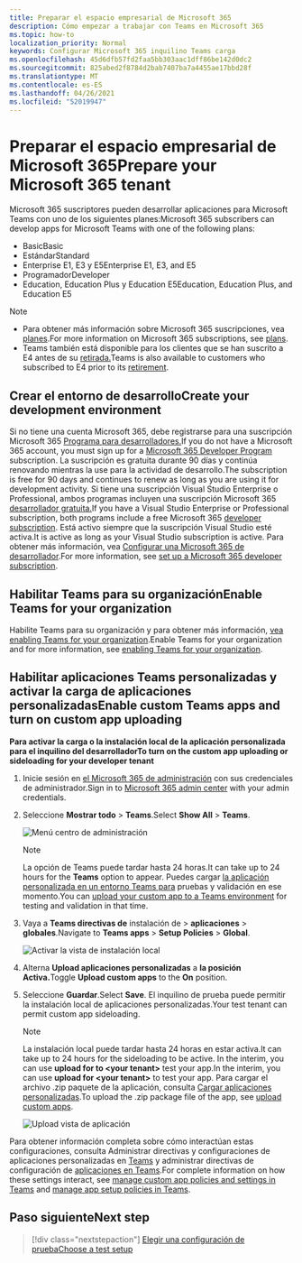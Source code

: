 ```yaml
---
title: Preparar el espacio empresarial de Microsoft 365
description: Cómo empezar a trabajar con Teams en Microsoft 365
ms.topic: how-to
localization_priority: Normal
keywords: Configurar Microsoft 365 inquilino Teams carga
ms.openlocfilehash: 45d6dfb57fd2faa5bb303aac1dff86be142d0dc2
ms.sourcegitcommit: 825abed2f8784d2bab7407ba7a4455ae17bbd28f
ms.translationtype: MT
ms.contentlocale: es-ES
ms.lasthandoff: 04/26/2021
ms.locfileid: "52019947"
---
```

# <a name="prepare-your-microsoft-365-tenant"></a><span data-ttu-id="9b3e2-104">Preparar el espacio empresarial de Microsoft 365</span><span class="sxs-lookup"><span data-stu-id="9b3e2-104">Prepare your Microsoft 365 tenant</span></span>

<span data-ttu-id="9b3e2-105">Microsoft 365 suscriptores pueden desarrollar aplicaciones para Microsoft Teams con uno de los siguientes planes:</span><span class="sxs-lookup"><span data-stu-id="9b3e2-105">Microsoft 365 subscribers can develop apps for Microsoft Teams with one of the following plans:</span></span>

* <span data-ttu-id="9b3e2-106">Basic</span><span class="sxs-lookup"><span data-stu-id="9b3e2-106">Basic</span></span>
* <span data-ttu-id="9b3e2-107">Estándar</span><span class="sxs-lookup"><span data-stu-id="9b3e2-107">Standard</span></span>
* <span data-ttu-id="9b3e2-108">Enterprise E1, E3 y E5</span><span class="sxs-lookup"><span data-stu-id="9b3e2-108">Enterprise E1, E3, and E5</span></span>
* <span data-ttu-id="9b3e2-109">Programador</span><span class="sxs-lookup"><span data-stu-id="9b3e2-109">Developer</span></span>
* <span data-ttu-id="9b3e2-110">Education, Education Plus y Education E5</span><span class="sxs-lookup"><span data-stu-id="9b3e2-110">Education, Education Plus, and Education E5</span></span>

> [!NOTE]
> * <span data-ttu-id="9b3e2-111">Para obtener más información sobre Microsoft 365 suscripciones, vea [planes](https://products.office.com/business/compare-more-office-365-for-business-plans).</span><span class="sxs-lookup"><span data-stu-id="9b3e2-111">For more information on Microsoft 365 subscriptions, see [plans](https://products.office.com/business/compare-more-office-365-for-business-plans).</span></span>
> * <span data-ttu-id="9b3e2-112">Teams también está disponible para los clientes que se han suscrito a E4 antes de su [retirada.](https://support.office.com//article/important-information-for-office-365-enterprise-e4-customers-f9572348-43a2-43fa-a3d8-3b6c9c042147)</span><span class="sxs-lookup"><span data-stu-id="9b3e2-112">Teams is also available to customers who subscribed to E4 prior to its [retirement](https://support.office.com//article/important-information-for-office-365-enterprise-e4-customers-f9572348-43a2-43fa-a3d8-3b6c9c042147).</span></span>

## <a name="create-your-development-environment"></a><span data-ttu-id="9b3e2-113">Crear el entorno de desarrollo</span><span class="sxs-lookup"><span data-stu-id="9b3e2-113">Create your development environment</span></span>

<span data-ttu-id="9b3e2-114">Si no tiene una cuenta Microsoft 365, debe registrarse para una suscripción Microsoft 365 [Programa para desarrolladores.](https://developer.microsoft.com/microsoft-365/dev-program)</span><span class="sxs-lookup"><span data-stu-id="9b3e2-114">If you do not have a Microsoft 365 account, you must sign up for a [Microsoft 365 Developer Program](https://developer.microsoft.com/microsoft-365/dev-program) subscription.</span></span> <span data-ttu-id="9b3e2-115">La suscripción es gratuita durante 90 días y continúa renovando mientras la use para la actividad de desarrollo.</span><span class="sxs-lookup"><span data-stu-id="9b3e2-115">The subscription is free for 90 days and continues to renew as long as you are using it for development activity.</span></span> <span data-ttu-id="9b3e2-116">Si tiene una suscripción Visual Studio Enterprise o Professional, ambos programas incluyen una suscripción Microsoft 365 [desarrollador gratuita.](https://aka.ms/MyVisualStudioBenefits)</span><span class="sxs-lookup"><span data-stu-id="9b3e2-116">If you have a Visual Studio Enterprise or Professional subscription, both programs include a free Microsoft 365 [developer subscription](https://aka.ms/MyVisualStudioBenefits).</span></span> <span data-ttu-id="9b3e2-117">Está activo siempre que la suscripción Visual Studio esté activa.</span><span class="sxs-lookup"><span data-stu-id="9b3e2-117">It is active as long as your Visual Studio subscription is active.</span></span> <span data-ttu-id="9b3e2-118">Para obtener más información, vea [Configurar una Microsoft 365 de desarrollador](https://docs.microsoft.com/office/developer-program/office-365-developer-program-get-started).</span><span class="sxs-lookup"><span data-stu-id="9b3e2-118">For more information, see [set up a Microsoft 365 developer subscription](https://docs.microsoft.com/office/developer-program/office-365-developer-program-get-started).</span></span>

## <a name="enable-teams-for-your-organization"></a><span data-ttu-id="9b3e2-119">Habilitar Teams para su organización</span><span class="sxs-lookup"><span data-stu-id="9b3e2-119">Enable Teams for your organization</span></span>

<span data-ttu-id="9b3e2-120">Habilite Teams para su organización y para obtener más información, [vea enabling Teams for your organization](/microsoftteams/enable-features-office-365).</span><span class="sxs-lookup"><span data-stu-id="9b3e2-120">Enable Teams for your organization and for more information, see [enabling Teams for your organization](/microsoftteams/enable-features-office-365).</span></span>

## <a name="enable-custom-teams-apps-and-turn-on-custom-app-uploading"></a><span data-ttu-id="9b3e2-121">Habilitar aplicaciones Teams personalizadas y activar la carga de aplicaciones personalizadas</span><span class="sxs-lookup"><span data-stu-id="9b3e2-121">Enable custom Teams apps and turn on custom app uploading</span></span>

<span data-ttu-id="9b3e2-122">**Para activar la carga o la instalación local de la aplicación personalizada para el inquilino del desarrollador**</span><span class="sxs-lookup"><span data-stu-id="9b3e2-122">**To turn on the custom app uploading or sideloading for your developer tenant**</span></span>

1. <span data-ttu-id="9b3e2-123">Inicie sesión en [el Microsoft 365 de administración](https://admin.microsoft.com/Adminportal/Home?source=applauncher#/homepage#/) con sus credenciales de administrador.</span><span class="sxs-lookup"><span data-stu-id="9b3e2-123">Sign in to [Microsoft 365 admin center](https://admin.microsoft.com/Adminportal/Home?source=applauncher#/homepage#/) with your admin credentials.</span></span>

2. <span data-ttu-id="9b3e2-124">Seleccione **Mostrar todo**  >  **Teams**.</span><span class="sxs-lookup"><span data-stu-id="9b3e2-124">Select **Show All** > **Teams**.</span></span>

    ![Menú centro de administración](~/assets/images/prepare-test-tenant/admin-center.png)

    > [!Note]
    > <span data-ttu-id="9b3e2-126">La opción de Teams puede tardar  hasta 24 horas.</span><span class="sxs-lookup"><span data-stu-id="9b3e2-126">It can take up to 24 hours for the **Teams** option to appear.</span></span> <span data-ttu-id="9b3e2-127">Puedes cargar [la aplicación personalizada en un entorno Teams para](/microsoftteams/upload-custom-apps#validate) pruebas y validación en ese momento.</span><span class="sxs-lookup"><span data-stu-id="9b3e2-127">You can [upload your custom app to a Teams environment](/microsoftteams/upload-custom-apps#validate) for testing and validation in that time.</span></span>

3. <span data-ttu-id="9b3e2-128">Vaya a **Teams directivas de** instalación de  >  **aplicaciones**  >  **globales**.</span><span class="sxs-lookup"><span data-stu-id="9b3e2-128">Navigate to **Teams apps** > **Setup Policies** > **Global**.</span></span>

   ![Activar la vista de instalación local](~/assets/images/prepare-test-tenant/turn-on-sideload.png)

4. <span data-ttu-id="9b3e2-130">Alterna **Upload aplicaciones personalizadas** a **la posición Activa.**</span><span class="sxs-lookup"><span data-stu-id="9b3e2-130">Toggle **Upload custom apps** to the **On** position.</span></span>

5. <span data-ttu-id="9b3e2-131">Seleccione **Guardar**.</span><span class="sxs-lookup"><span data-stu-id="9b3e2-131">Select **Save**.</span></span> <span data-ttu-id="9b3e2-132">El inquilino de prueba puede permitir la instalación local de aplicaciones personalizadas.</span><span class="sxs-lookup"><span data-stu-id="9b3e2-132">Your test tenant can permit custom app sideloading.</span></span>

    > [!Note]
    > <span data-ttu-id="9b3e2-133">La instalación local puede tardar hasta 24 horas en estar activa.</span><span class="sxs-lookup"><span data-stu-id="9b3e2-133">It can take up to 24 hours for the sideloading to be active.</span></span> <span data-ttu-id="9b3e2-134">In the interim, you can use **upload for to \<your tenant>** test your app.</span><span class="sxs-lookup"><span data-stu-id="9b3e2-134">In the interim, you can use **upload for \<your tenant>** to test your app.</span></span> <span data-ttu-id="9b3e2-135">Para cargar el archivo .zip paquete de la aplicación, consulta [Cargar aplicaciones personalizadas](/microsoftteams/upload-custom-apps#upload).</span><span class="sxs-lookup"><span data-stu-id="9b3e2-135">To upload the .zip package file of the app, see [upload custom apps](/microsoftteams/upload-custom-apps#upload).</span></span>

    ![Upload vista de aplicación](~/assets/images/prepare-test-tenant/upload-for-contoso.png)

<span data-ttu-id="9b3e2-137">Para obtener información completa sobre cómo interactúan estas configuraciones, consulta Administrar directivas y configuraciones de aplicaciones personalizadas en [Teams](https://docs.microsoft.com/microsoftteams/teams-custom-app-policies-and-settings) y administrar directivas de configuración de [aplicaciones en Teams](https://docs.microsoft.com/microsoftteams/teams-app-setup-policies).</span><span class="sxs-lookup"><span data-stu-id="9b3e2-137">For complete information on how these settings interact, see [manage custom app policies and settings in Teams](https://docs.microsoft.com/microsoftteams/teams-custom-app-policies-and-settings) and [manage app setup policies in Teams](https://docs.microsoft.com/microsoftteams/teams-app-setup-policies).</span></span>

## <a name="next-step"></a><span data-ttu-id="9b3e2-138">Paso siguiente</span><span class="sxs-lookup"><span data-stu-id="9b3e2-138">Next step</span></span>

> [!div class="nextstepaction"] 
> [<span data-ttu-id="9b3e2-139">Elegir una configuración de prueba</span><span class="sxs-lookup"><span data-stu-id="9b3e2-139">Choose a test setup</span></span>](~/concepts/build-and-test/debug.md)

